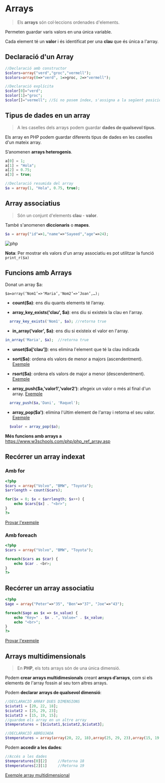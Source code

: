 # Arrays

> Els **arrays** són col·leccions ordenades d'elements.

Permeten guardar varis valors en una única variable.

Cada element té un **valor** i és identificat per una **clau** que és única a l'array.

## Declaració d'un Array

```php
//Declaració amb constructor
$colors=array("verd","groc","vermell");
$colors=array(0=>"verd", 1=>groc, 2=>"vermell");

//Declaració explícita
$color[0]="verd";
$color[1]="groc";
$color[]="vermell";	//Si no posem índex, s'assigna a la següent posició.
```

## Tipus de dades en un array

> A les caselles dels arrays podem guardar **dades de qualsevol tipus**.

Els array en PHP podem guardar diferents tipus de dades en les caselles d'un mateix array.

S’anomenen **arrays heterogenis**.
	
```php
a[0] = 1;
a[1] = "Hola";
a[2] = 0.75;
a[3] = true;

//Declaració resumida del array
$a = array(1, "Hola", 0.75, true);
```

## Array associatius

> Són un conjunt d'elements **clau** - **valor**.

També s'anomenen **diccionaris** o **mapes**.

```php
$a = array("id"=>1,"name"=>"Sayeed","age"=>24);
```

![php](http://programmingsphere.com/wp-content/uploads/2015/07/associative-array-in-PHP.jpg) 

**Nota**: Per mostrar els valors d'un array associatiu es pot utilitzar la funció `print_r($a)`

## Funcions amb Arrays

Donat un array $a:

`$a=array(‘Nom1’=>'Maria’,'Nom2’=>’Joan’,…);`

* **count($a)**: ens diu quants elements té l’array.

* **array_key_exists('clau', $a)**: ens diu si existeix la clau en l'array.

```php
  array_key_exists('Nom1', $a);	//retorna true
```
* **in_array(‘valor', $a)**: ens diu si existeix el valor en l'array.
```php
in_array('Maria', $a);	//retorna true
```

* **unset($a[‘clau’])**: ens elimina l'element que té la clau indicada

* **sort($a)**: ordena els valors de menor a majors (ascendentment). [Exemple](https://www.w3schools.com/php/showphp.asp?filename=demo_array_sort_num)

* **rsort($a)**: ordena els valors de major a menor (descendentment). [Exemple](https://www.w3schools.com/php/showphp.asp?filename=demo_array_rsort_num)

* **array_push($a,'valor1','valor2')**: afegeix un valor o més al final d'un array. [Exemple](https://www.w3schools.com/php/showphp.asp?filename=demo_func_array_push)

```php
  array_push($a,'Dani', 'Raquel');
```
* **array_pop($a')**: elimina l'últim element de l'array i retorna el seu valor. [Exemple](https://www.w3schools.com/php/showphp.asp?filename=demo_func_array_pop)

```php
  $valor = array_pop($a);
```

**Més funcions amb arrays a** [https://www.w3schools.com/php/php_ref_array.asp
](https://www.w3schools.com/php/php_ref_array.asp
)

## Recórrer un array indexat

### Amb for

```php
<?php
$cars = array("Volvo", "BMW", "Toyota");
$arrlength = count($cars);

for($x = 0; $x < $arrlength; $x++) {
    echo $cars[$x] . "<br>";
}
?>
```

[Provar l'exemple](https://www.w3schools.com/php/showphp.asp?filename=demo_array_num_loop)

### Amb foreach

```php
<?php
$cars = array("Volvo", "BMW", "Toyota");

foreach($cars as $car) {
    echo $car . <br>;
}
?>
```



## Recórrer un array associatiu

```php
<?php
$age = array("Peter"=>"35", "Ben"=>"37", "Joe"=>"43");

foreach($age as $x => $x_value) {
    echo "Key=" . $x . ", Value=" . $x_value;
    echo "<br>";
}
?>
```

[Provar l'exemple](https://www.w3schools.com/php/showphp.asp?filename=demo_array_assoc_loop)

## Arrays multidimensionals

> En **PHP**, els tots arrays són de una única dimensió.

Podem **crear arrays multidimesionals** creant **arrays d’arrays**, com si els elements de l'array fossin al seu torn altres arrays. 

Podem **declarar arrays de qualsevol dimensió**: 

```php
//DECLARACIÓ ARRAY DUES DIMENSIONS
$ciutat1 = [20, 22, 18];
$ciutat2 = [25, 29, 23];
$ciutat3 = [15, 19, 15];
//guardem els array en un altre array
$temperatures = [$ciutat1,$ciutat2,$ciutat3];

//DECLARACIÓ ABREUJADA
$temperatures = array(array(20, 22, 18),array(25, 29, 23),array(15, 19, 15));
```

Podem **accedir a les dades**:

```php
//Accés a les dades
$temperatures[0][2]		//Retorna 18
$temperatures[2][1]		//Retorna 19
```

[Exemple array multidimensional](https://www.w3schools.com/php/showphp.asp?filename=demo_array_multi)

